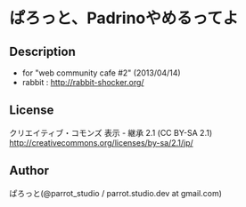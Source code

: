 ぱろっと、Padrinoやめるってよ
===============
Description
---------------
- for "web community cafe #2" (2013/04/14)
- rabbit : http://rabbit-shocker.org/

License
---------------
クリエイティブ・コモンズ 表示 - 継承 2.1 (CC BY-SA 2.1)
http://creativecommons.org/licenses/by-sa/2.1/jp/

Author
---------------
ぱろっと(@parrot_studio / parrot.studio.dev at gmail.com)

